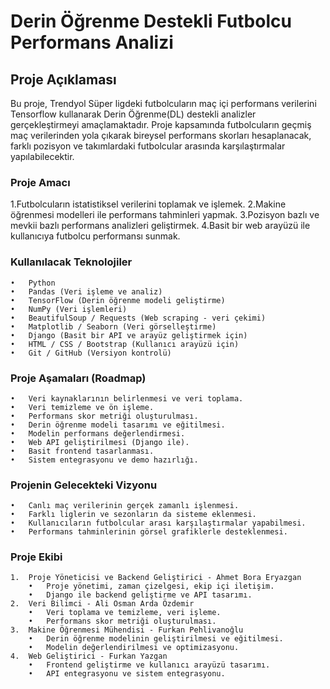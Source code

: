 # Derin Öğrenme Destekli Futbolcu Performans Analizi
## Proje Açıklaması
Bu proje, Trendyol Süper ligdeki futbolcuların maç içi performans verilerini Tensorflow kullanarak Derin Öğrenme(DL) destekli analizler gerçekleştirmeyi amaçlamaktadır. Proje kapsamında futbolcuların geçmiş maç verilerinden yola çıkarak bireysel performans skorları hesaplanacak, farklı pozisyon ve takımlardaki futbolcular arasında karşılaştırmalar yapılabilecektir.

### Proje Amacı
1.Futbolcuların istatistiksel verilerini toplamak ve işlemek.
2.Makine öğrenmesi modelleri ile performans tahminleri yapmak.
3.Pozisyon bazlı ve mevkii bazlı performans analizleri geliştirmek.
4.Basit bir web arayüzü ile kullanıcıya futbolcu performansı sunmak.

### Kullanılacak Teknolojiler
	•	Python
	•	Pandas (Veri işleme ve analiz)
	•	TensorFlow (Derin öğrenme modeli geliştirme)
	•	NumPy (Veri işlemleri)
	•	BeautifulSoup / Requests (Web scraping - veri çekimi)
	•	Matplotlib / Seaborn (Veri görselleştirme)
	•	Django (Basit bir API ve arayüz geliştirmek için)
	•	HTML / CSS / Bootstrap (Kullanıcı arayüzü için)
	•	Git / GitHub (Versiyon kontrolü)

### Proje Aşamaları (Roadmap)
	•	Veri kaynaklarının belirlenmesi ve veri toplama.
	•	Veri temizleme ve ön işleme.
	•	Performans skor metriği oluşturulması.
	•	Derin öğrenme modeli tasarımı ve eğitilmesi.
	•	Modelin performans değerlendirmesi.
	•	Web API geliştirilmesi (Django ile).
	•	Basit frontend tasarlanması.
	•	Sistem entegrasyonu ve demo hazırlığı.

### Projenin Gelecekteki Vizyonu
	•	Canlı maç verilerinin gerçek zamanlı işlenmesi.
	•	Farklı liglerin ve sezonların da sisteme eklenmesi.
	•	Kullanıcıların futbolcular arası karşılaştırmalar yapabilmesi.
	•	Performans tahminlerinin görsel grafiklerle desteklenmesi.

### Proje Ekibi

	1.	Proje Yöneticisi ve Backend Geliştirici - Ahmet Bora Eryazgan
        •	Proje yönetimi, zaman çizelgesi, ekip içi iletişim.
        •	Django ile backend geliştirme ve API tasarımı.
	2.	Veri Bilimci - Ali Osman Arda Özdemir
        •	Veri toplama ve temizleme, veri işleme.
        •	Performans skor metriği oluşturulması.
	3.	Makine Öğrenmesi Mühendisi - Furkan Pehlivanoğlu
        •	Derin öğrenme modelinin geliştirilmesi ve eğitilmesi.
        •	Modelin değerlendirilmesi ve optimizasyonu.
	4.	Web Geliştirici - Furkan Yazgan
        •	Frontend geliştirme ve kullanıcı arayüzü tasarımı.
        •	API entegrasyonu ve sistem entegrasyonu.
